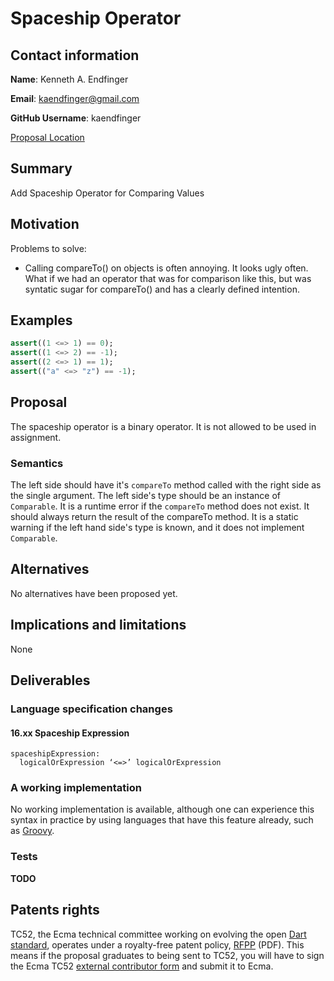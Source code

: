 # Spaceship Operator

## Contact information

**Name**: Kenneth A. Endfinger

**Email**: kaendfinger@gmail.com

**GitHub Username**: kaendfinger

[Proposal Location](https://github.com/DirectMyFile/dep-spaceship)

## Summary

Add Spaceship Operator for Comparing Values

## Motivation

Problems to solve:

- Calling compareTo() on objects is often annoying. It looks ugly often. What if we had an operator that was for comparison like this, but was syntatic sugar for compareTo() and has a clearly defined intention.

## Examples

```dart
assert((1 <=> 1) == 0);
assert((1 <=> 2) == -1);
assert((2 <=> 1) == 1);
assert(("a" <=> "z") == -1);
```

## Proposal

The spaceship operator is a binary operator. It is not allowed to be used in assignment.

### Semantics

The left side should have it's `compareTo` method called with the right side as the single argument.
The left side's type should be an instance of `Comparable`.
It is a runtime error if the `compareTo` method does not exist.
It should always return the result of the compareTo method.
It is a static warning if the left hand side's type is known, and it does not implement `Comparable`.

## Alternatives

No alternatives have been proposed yet.

## Implications and limitations

None

## Deliverables

### Language specification changes

#### 16.xx Spaceship Expression

```
spaceshipExpression:
  logicalOrExpression ‘<=>’ logicalOrExpression
```

### A working implementation

No working implementation is available, although one can experience this syntax in practice by using languages that have this feature already, such as [Groovy](http://docs.groovy-lang.org/latest/html/documentation/index.html#_spaceship_operator).

### Tests

**TODO**

## Patents rights

TC52, the Ecma technical committee working on evolving the open [Dart standard][], operates under a royalty-free patent policy, [RFPP][] (PDF). This means if the proposal graduates to being sent to TC52, you will have to sign the Ecma TC52 [external contributor form][] and submit it to Ecma.

[tex]: http://www.latex-project.org/
[language spec]: https://www.dartlang.org/docs/spec/
[dart standard]: http://www.ecma-international.org/publications/standards/Ecma-408.htm
[rfpp]: http://www.ecma-international.org/memento/TC52%20policy/Ecma%20Experimental%20TC52%20Royalty-Free%20Patent%20Policy.pdf
[external contributor form]: http://www.ecma-international.org/memento/TC52%20policy/Contribution%20form%20to%20TC52%20Royalty%20Free%20Task%20Group%20as%20a%20non-member.pdf
